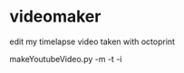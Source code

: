 # videomaker
edit my timelapse video taken with octoprint


makeYoutubeVideo.py -m <machineName> -t <thinginr> -i <timelapsevideo>


